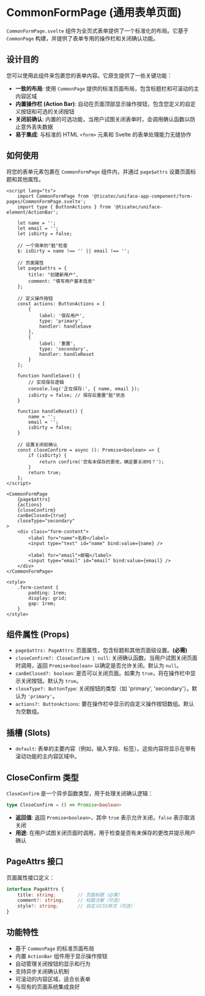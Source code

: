 # CommonFormPage (通用表单页面)

`CommonFormPage.svelte` 组件为全页式表单提供了一个标准化的布局。它基于 `CommonPage` 构建，并提供了表单专用的操作栏和关闭确认功能。

## 设计目的

您可以使用此组件来包裹您的表单内容。它原生提供了一些关键功能：

-   **一致的布局**: 使用 `CommonPage` 提供的标准页面布局，包含标题栏和可滚动的主内容区域
-   **内置操作栏 (Action Bar)**: 自动在页面顶部显示操作按钮，包含您定义的自定义按钮和可选的关闭按钮
-   **关闭前确认**: 内置的可选功能，当用户试图关闭表单时，会调用确认函数以防止意外丢失数据
-   **易于集成**: 与标准的 HTML `<form>` 元素和 Svelte 的表单处理能力无缝协作

## 如何使用

将您的表单元素包裹在 `CommonFormPage` 组件内，并通过 `page$attrs` 设置页面标题和其他属性。

```svelte
<script lang="ts">
    import CommonFormPage from '@ticatec/uniface-app-component/form-pages/CommonFormPage.svelte';
    import type { ButtonActions } from '@ticatec/uniface-element/ActionBar';

    let name = '';
    let email = '';
    let isDirty = false;

    // 一个简单的"脏"检查
    $: isDirty = name !== '' || email !== '';

    // 页面属性
    let page$attrs = {
        title: "创建新用户",
        comment: "填写用户基本信息"
    };

    // 定义操作按钮
    const actions: ButtonActions = [
        {
            label: '保存用户',
            type: 'primary',
            handler: handleSave
        },
        {
            label: '重置',
            type: 'secondary', 
            handler: handleReset
        }
    ];

    function handleSave() {
        // 实现保存逻辑
        console.log('正在保存:', { name, email });
        isDirty = false; // 保存后重置"脏"状态
    }

    function handleReset() {
        name = '';
        email = '';
        isDirty = false;
    }

    // 设置关闭前确认
    const closeConfirm = async (): Promise<boolean> => {
        if (isDirty) {
            return confirm('您有未保存的更改，确定要关闭吗？');
        }
        return true;
    };
</script>

<CommonFormPage 
    {page$attrs} 
    {actions} 
    {closeConfirm}
    canBeClosed={true}
    closeType="secondary"
>
    <div class="form-content">
        <label for="name">名称</label>
        <input type="text" id="name" bind:value={name} />

        <label for="email">邮箱</label>
        <input type="email" id="email" bind:value={email} />
    </div>
</CommonFormPage>

<style>
    .form-content {
        padding: 1rem;
        display: grid;
        gap: 1rem;
    }
</style>
```

## 组件属性 (Props)

-   `page$attrs: PageAttrs`: 页面属性，包含标题和其他页面级设置。**(必需)**
-   `closeConfirm?: CloseConfirm | null`: 关闭确认函数。当用户试图关闭页面时调用，返回 `Promise<boolean>` 以确定是否允许关闭。默认为 `null`。
-   `canBeClosed?: boolean`: 是否可以关闭页面。如果为 `true`，将在操作栏中显示关闭按钮。默认为 `true`。
-   `closeType?: ButtonType`: 关闭按钮的类型（如 'primary', 'secondary'）。默认为 `'primary'`。
-   `actions?: ButtonActions`: 要在操作栏中显示的自定义操作按钮数组。默认为空数组。

## 插槽 (Slots)

-   `default`: 表单的主要内容（例如，输入字段、标签）。这些内容将显示在带有滚动功能的主内容区域中。

## CloseConfirm 类型

`CloseConfirm` 是一个异步函数类型，用于处理关闭确认逻辑：

```ts
type CloseConfirm = () => Promise<boolean>
```

-   **返回值**: 返回 `Promise<boolean>`，其中 `true` 表示允许关闭，`false` 表示取消关闭
-   **用途**: 在用户试图关闭页面时调用，用于检查是否有未保存的更改并提示用户确认

## PageAttrs 接口

页面属性接口定义：

```ts
interface PageAttrs {
    title: string;        // 页面标题（必需）
    comment?: string;     // 标题注解（可选）
    style?: string;       // 自定义CSS样式（可选）
}
```

## 功能特性

-   基于 `CommonPage` 的标准页面布局
-   内置 `ActionBar` 组件用于显示操作按钮
-   自动管理关闭按钮的显示和行为
-   支持异步关闭确认机制
-   可滚动的内容区域，适合长表单
-   与现有的页面系统集成良好